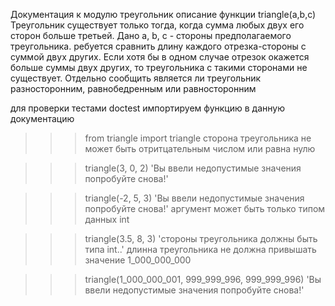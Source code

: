 Документация к модулю треугольник
описание функции triangle(a,b,c)
Треугольник существует только тогда, когда сумма любых двух его сторон больше третьей. Дано a, b, c - стороны предполагаемого треугольника. ребуется сравнить длину каждого отрезка-стороны с суммой двух других. Если хотя бы в одном случае отрезок окажется больше суммы двух других, то треугольника с такими сторонами не существует. Отдельно сообщить является ли треугольник разносторонним, равнобедренным или равносторонним

для проверки тестами doctest импортируем функцию в данную документацию

>>> from triangle import triangle
сторона треугольника не может быть отритцательным числом или равна нулю

>>> triangle(3, 0, 2)
'Вы ввели недопустимые значения попробуйте снова!'

>>> triangle(-2, 5, 3)
'Вы ввели недопустимые значения попробуйте снова!'
аргумент может быть только типом данных int

>>> triangle(3.5, 8, 3)
'стороны треугольника должны быть типа int..'
длинна треугольника не должна привышать значение 1_000_000_000

>>> triangle(1_000_000_001, 999_999_996, 999_999_996)
'Вы ввели недопустимые значения попробуйте снова!'